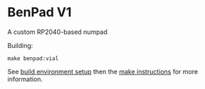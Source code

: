 BenPad V1
======

A custom RP2040-based numpad

Building:

    make benpad:vial

See [build environment setup](https://docs.qmk.fm/#/getting_started_build_tools) then the [make instructions](https://docs.qmk.fm/#/getting_started_make_guide) for more information.
